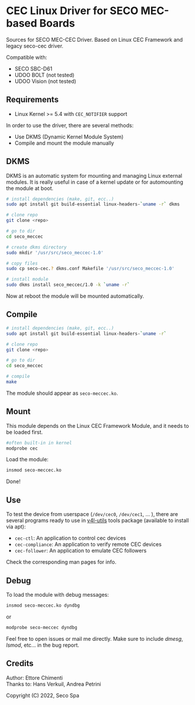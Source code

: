 # CEC Linux Driver for SECO MEC-based Boards

Sources for SECO MEC-CEC Driver. Based on Linux CEC Framework and legacy seco-cec driver.

Compatible with:

* SECO SBC-D61
* UDOO BOLT (not tested)
* UDOO Vision (not tested)

## Requirements

* Linux Kernel >= 5.4 with `CEC_NOTIFIER` support

In order to use the driver, there are several methods:
* Use DKMS (Dynamic Kernel Module System)
* Compile and mount the module manually

## DKMS

DKMS is an automatic system for mounting and managing Linux external modules.
It is really useful in case of a kernel update or for automounting the module
at boot.

```bash
# install dependencies (make, git, ecc..)
sudo apt install git build-essential linux-headers-`uname -r` dkms

# clone repo
git clone <repo>

# go to dir
cd seco_meccec

# create dkms directory
sudo mkdir '/usr/src/seco_meccec-1.0'

# copy files
sudo cp seco-cec.? dkms.conf Makefile '/usr/src/seco_meccec-1.0'

# install module
sudo dkms install seco_meccec/1.0 -k `uname -r`
```

Now at reboot the module will be mounted automatically.

## Compile

```bash
# install dependencies (make, git, ecc..)
sudo apt install git build-essential linux-headers-`uname -r`

# clone repo
git clone <repo>

# go to dir
cd seco_meccec

# compile
make
```

The module should appear as `seco-meccec.ko`.

## Mount

This module depends on the Linux CEC Framework Module, and it needs to be loaded first.

```bash
#often built-in in kernel
modprobe cec
```

Load the module:

```bash
insmod seco-meccec.ko
```

Done!

## Use

To test the device from userspace (`/dev/cec0`, `/dev/cec1`, ... ), there are
several programs ready to use in [v4l-utils][v4l-utils] tools package
(available to install via apt):

* `cec-ctl`: An application to control cec devices
* `cec-compliance`: An application to verify remote CEC devices
* `cec-follower`: An application to emulate CEC followers

Check the corresponding man pages for info.

[v4l-utils]: https://git.linuxtv.org/v4l-utils.git/

## Debug

To load the module with debug messages:

``` bash
insmod seco-meccec.ko dyndbg
```

or

```bash
modprobe seco-meccec dyndbg
```

Feel free to open issues or mail me directly. Make sure to include *dmesg*,
*lsmod*, etc... in the bug report.

## Credits

Author: Ettore Chimenti  
Thanks to: Hans Verkuil, Andrea Petrini

Copyright (C) 2022, Seco Spa
